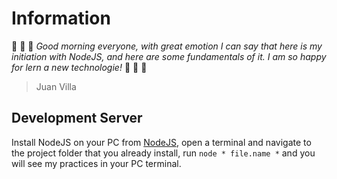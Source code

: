 # Information
:space_invader: :space_invader: :space_invader: *Good morning everyone, with great emotion I can say that here is my initiation with NodeJS, and here are some fundamentals of it. I am so happy for lern a new technologie!* :space_invader: :space_invader: :space_invader:
> Juan Villa

## Development Server
Install NodeJS on your PC from [NodeJS](https://nodejs.org/en/), open a terminal and navigate to the project folder that you already install, run `node * file.name *` and you will see my practices in your PC terminal.